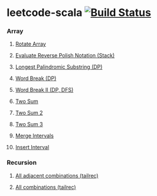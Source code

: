 leetcode-scala [![Build Status](https://semaphoreci.com/api/v1/wu/leetcode-scala/branches/master/badge.svg)](https://semaphoreci.com/wu/leetcode-scala)
==============

### Array

1) [Rotate Array](https://github.com/maowug/leetcode-scala/blob/master/src/main/scala/leetcode/arrary/P1_RotateArray.scala)

2) [Evaluate Reverse Polish Notation (Stack)](https://github.com/maowug/leetcode-scala/blob/master/src/main/scala/leetcode/arrary/P2_ReversePolishNotation.scala)

3) [Longest Palindromic Substring (DP)](https://github.com/maowug/leetcode-scala/blob/master/src/main/scala/leetcode/arrary/P3_LongestPalindromicSubstring.scala)

4) [Word Break (DP)](https://github.com/maowug/leetcode-scala/blob/master/src/main/scala/leetcode/arrary/P4_WordBreak1.scala)

5) [Word Break II (DP, DFS)](https://github.com/maowug/leetcode-scala/blob/master/src/main/scala/leetcode/arrary/P5_WordBreak2.scala)

6) [Two Sum](https://github.com/maowug/leetcode-scala/blob/master/src/main/scala/leetcode/arrary/P6_TwoSum.scala)

7) [Two Sum 2](https://github.com/maowug/leetcode-scala/blob/master/src/main/scala/leetcode/arrary/P7_TwoSum2_SortedArray.scala)

8) [Two Sum 3](https://github.com/maowug/leetcode-scala/blob/master/src/main/scala/leetcode/arrary/P8_TwoSum3_ClassDesign.scala)

9) [Merge Intervals](https://github.com/maowug/leetcode-scala/blob/master/src/main/scala/leetcode/arrary/P9_MergeIntervals.scala)

10) [Insert Interval](https://github.com/maowug/leetcode-scala/blob/master/src/main/scala/leetcode/arrary/P10_InsertIntervals.scala)


### Recursion

1) [All adjacent combinations (tailrec)](https://github.com/maowug/leetcode-scala/tree/master/src/main/scala/leetcode/recursion/P1_AllAdjacentCombination.scala)

2) [All combinations (tailrec)](https://github.com/maowug/leetcode-scala/tree/master/src/main/scala/leetcode/recursion/P2_CombinationsK.scala)



